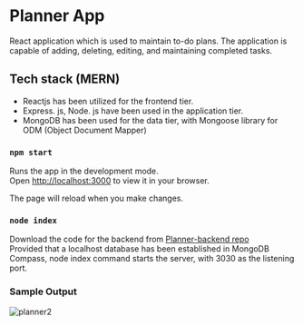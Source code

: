 # Planner App

React application which is used to maintain to-do plans. The application is capable of adding, deleting, editing, and maintaining completed tasks. 

## Tech stack (MERN)

* Reactjs has been utilized for the frontend tier.
* Express. js, Node. js have been used in the application tier.
* MongoDB has been used for the data tier, with Mongoose library for ODM (Object Document Mapper)

### `npm start`

Runs the app in the development mode.\
Open [http://localhost:3000](http://localhost:3000) to view it in your browser.

The page will reload when you make changes.

### `node index`

Download the code for the backend from [Planner-backend repo](https://github.com/AishwaryaSar/Planner-backend) \
Provided that a localhost database has been established in MongoDB Compass, node index command starts the server, with 3030 as the listening port.  

### Sample Output 

![planner2](https://github.com/AishwaryaSar/Planner/assets/76870189/13113603-9d02-4a85-9c72-c104da883ea6)



